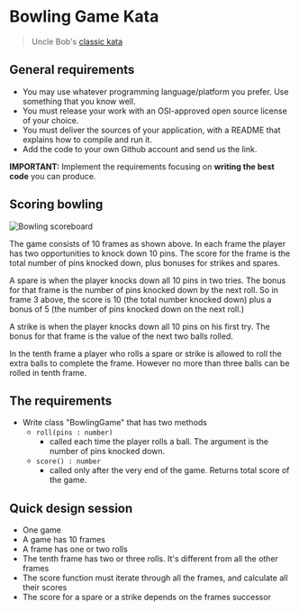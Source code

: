 # Bowling Game Kata

> Uncle Bob's [classic kata](http://butunclebob.com/ArticleS.UncleBob.TheBowlingGameKata)

[bowling-score]: http://www.wpclipart.com/recreation/sports/bowling/bowling_scoresheet_example.png "bowling score card"

## General requirements

- You may use whatever programming language/platform you prefer. Use something that you know well.
- You must release your work with an OSI-approved open source license of your choice.
- You must deliver the sources of your application, with a README that explains how to compile and run it.
- Add the code to your own Github account and send us the link.

**IMPORTANT:**  Implement the requirements focusing on **writing the best code** you can produce.

## Scoring bowling

![Bowling scoreboard][bowling-score]

The game consists of 10 frames as shown above. In each frame the player has
two opportunities to knock down 10 pins. The score for the frame is the total
number of pins knocked down, plus bonuses for strikes and spares.

A spare is when the player knocks down all 10 pins in two tries. The bonus for
that frame is the number of pins knocked down by the next roll. So in frame 3
above, the score is 10 (the total number knocked down) plus a bonus of 5 (the
number of pins knocked down on the next roll.)

A strike is when the player knocks down all 10 pins on his first try. The bonus
for that frame is the value of the next two balls rolled.

In the tenth frame a player who rolls a spare or strike is allowed to roll the extra
balls to complete the frame. However no more than three balls can be rolled in
tenth frame.

## The requirements

- Write class "BowlingGame" that has two methods
  - `roll(pins : number)`
    - called each time the player rolls a ball. The argument is the number of pins knocked down.
  - `score() : number`
    - called only after the very end of the game. Returns total score of the game.

## Quick design session

- One game
- A game has 10 frames
- A frame has one or two rolls
- The tenth frame has two or three rolls. It's different from all the other frames
- The score function must iterate through all the frames, and calculate all their scores
- The score for a spare or a strike depends on the frames successor
